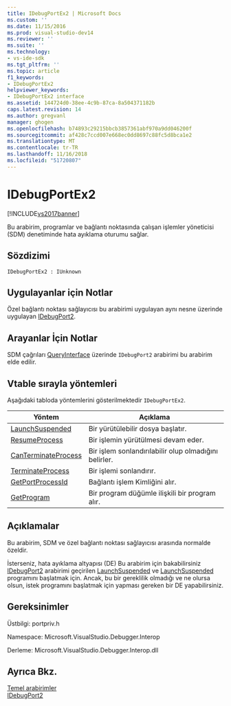 ```yaml
---
title: IDebugPortEx2 | Microsoft Docs
ms.custom: ''
ms.date: 11/15/2016
ms.prod: visual-studio-dev14
ms.reviewer: ''
ms.suite: ''
ms.technology:
- vs-ide-sdk
ms.tgt_pltfrm: ''
ms.topic: article
f1_keywords:
- IDebugPortEx2
helpviewer_keywords:
- IDebugPortEx2 interface
ms.assetid: 144724d0-38ee-4c9b-87ca-8a504371182b
caps.latest.revision: 14
ms.author: gregvanl
manager: ghogen
ms.openlocfilehash: b74893c29215bbcb3857361abf970a9dd046200f
ms.sourcegitcommit: af428c7ccd007e668ec0dd8697c88fc5d8bca1e2
ms.translationtype: MT
ms.contentlocale: tr-TR
ms.lasthandoff: 11/16/2018
ms.locfileid: "51720807"
---
```

# <a name="idebugportex2"></a>IDebugPortEx2
[!INCLUDE[vs2017banner](../../../includes/vs2017banner.md)]

Bu arabirim, programlar ve bağlantı noktasında çalışan işlemler yöneticisi (SDM) denetiminde hata ayıklama oturumu sağlar.  
  
## <a name="syntax"></a>Sözdizimi  
  
```  
IDebugPortEx2 : IUnknown  
```  
  
## <a name="notes-for-implementers"></a>Uygulayanlar için Notlar  
 Özel bağlantı noktası sağlayıcısı bu arabirimi uygulayan aynı nesne üzerinde uygulayan [IDebugPort2](../../../extensibility/debugger/reference/idebugport2.md).  
  
## <a name="notes-for-callers"></a>Arayanlar İçin Notlar  
 SDM çağrıları [QueryInterface](http://msdn.microsoft.com/library/62fce95e-aafa-4187-b50b-e6611b74c3b3) üzerinde `IDebugPort2` arabirimi bu arabirim elde edilir.  
  
## <a name="methods-in-vtable-order"></a>Vtable sırayla yöntemleri  
 Aşağıdaki tabloda yöntemlerini gösterilmektedir `IDebugPortEx2`.  
  
|Yöntem|Açıklama|  
|------------|-----------------|  
|[LaunchSuspended](../../../extensibility/debugger/reference/idebugportex2-launchsuspended.md)|Bir yürütülebilir dosya başlatır.|  
|[ResumeProcess](../../../extensibility/debugger/reference/idebugportex2-resumeprocess.md)|Bir işlemin yürütülmesi devam eder.|  
|[CanTerminateProcess](../../../extensibility/debugger/reference/idebugportex2-canterminateprocess.md)|Bir işlem sonlandırılabilir olup olmadığını belirler.|  
|[TerminateProcess](../../../extensibility/debugger/reference/idebugportex2-terminateprocess.md)|Bir işlemi sonlandırır.|  
|[GetPortProcessId](../../../extensibility/debugger/reference/idebugportex2-getportprocessid.md)|Bağlantı işlem Kimliğini alır.|  
|[GetProgram](../../../extensibility/debugger/reference/idebugportex2-getprogram.md)|Bir program düğümle ilişkili bir program alır.|  
  
## <a name="remarks"></a>Açıklamalar  
 Bu arabirim, SDM ve özel bağlantı noktası sağlayıcısı arasında normalde özeldir.  
  
 İsterseniz, hata ayıklama altyapısı (DE) Bu arabirim için bakabilirsiniz [IDebugPort2](../../../extensibility/debugger/reference/idebugport2.md) arabirimi geçirilen [LaunchSuspended](../../../extensibility/debugger/reference/idebugenginelaunch2-launchsuspended.md) ve [LaunchSuspended](../../../extensibility/debugger/reference/idebugportex2-launchsuspended.md) programını başlatmak için. Ancak, bu bir gereklilik olmadığı ve ne olursa olsun, istek programını başlatmak için yapması gereken bir DE yapabilirsiniz.  
  
## <a name="requirements"></a>Gereksinimler  
 Üstbilgi: portpriv.h  
  
 Namespace: Microsoft.VisualStudio.Debugger.Interop  
  
 Derleme: Microsoft.VisualStudio.Debugger.Interop.dll  
  
## <a name="see-also"></a>Ayrıca Bkz.  
 [Temel arabirimler](../../../extensibility/debugger/reference/core-interfaces.md)   
 [IDebugPort2](../../../extensibility/debugger/reference/idebugport2.md)

